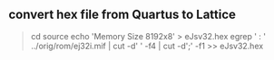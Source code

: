 ## convert hex file from Quartus to Lattice
> cd source
> echo 'Memory Size 8192x8' > eJsv32.hex
> egrep ' : ' ../orig/rom/ej32i.mif | cut -d' ' -f4 | cut -d';' -f1 >> eJsv32.hex
